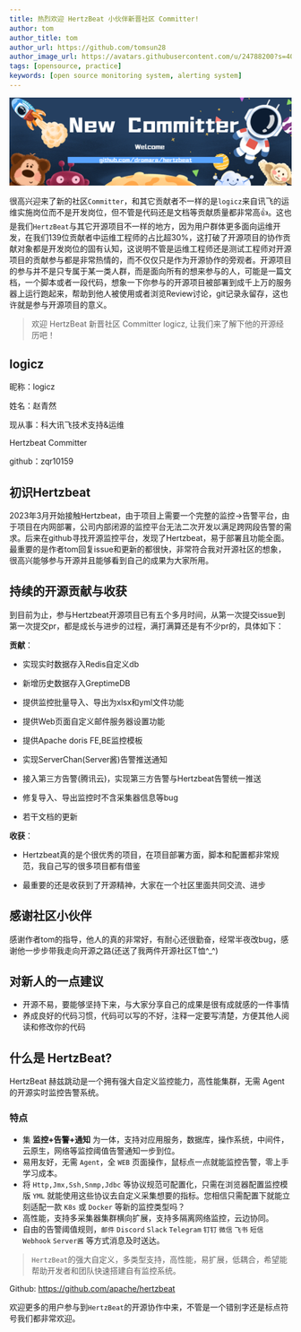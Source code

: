 ```yaml
---
title: 热烈欢迎 HertzBeat 小伙伴新晋社区 Committer!
author: tom  
author_title: tom   
author_url: https://github.com/tomsun28  
author_image_url: https://avatars.githubusercontent.com/u/24788200?s=400&v=4  
tags: [opensource, practice]
keywords: [open source monitoring system, alerting system]
---
```



![hertzBeat](/img/blog/new-committer.png)

很高兴迎来了新的社区`Committer`，和其它贡献者不一样的是`logicz`来自讯飞的运维实施岗位而不是开发岗位，但不管是代码还是文档等贡献质量都非常高👍。这也是我们`HertzBeat`与其它开源项目不一样的地方，因为用户群体更多面向运维开发，在我们139位贡献者中运维工程师的占比超30%，这打破了开源项目的协作贡献对象都是开发岗位的固有认知，这说明不管是运维工程师还是测试工程师对开源项目的贡献参与都是非常热情的，而不仅仅只是作为开源协作的旁观者。开源项目的参与并不是只专属于某一类人群，而是面向所有的想来参与的人，可能是一篇文档，一个脚本或者一段代码，想象一下你参与的开源项目被部署到成千上万的服务器上运行跑起来，帮助到他人被使用或者浏览Review讨论，git记录永留存，这也许就是参与开源项目的意义。

> 欢迎 HertzBeat 新晋社区 Committer logicz, 让我们来了解下他的开源经历吧！

## logicz

昵称：logicz

姓名：赵青然

现从事：科大讯飞技术支持&运维

Hertzbeat Committer

github：zqr10159

## 初识Hertzbeat

2023年3月开始接触Hertzbeat，由于项目上需要一个完整的监控->告警平台，由于项目在内网部署，公司内部闭源的监控平台无法二次开发以满足跨网段告警的需求。后来在github寻找开源监控平台，发现了Hertzbeat，易于部署且功能全面。最重要的是作者tom回复issue和更新的都很快，非常符合我对开源社区的想象，很高兴能够参与开源并且能够看到自己的成果为大家所用。

## 持续的开源贡献与收获

到目前为止，参与Hertzbeat开源项目已有五个多月时间，从第一次提交issue到第一次提交pr，都是成长与进步的过程，满打满算还是有不少pr的，具体如下：

**贡献**：

*   实现实时数据存入Redis自定义db

*   新增历史数据存入GreptimeDB

*   提供监控批量导入、导出为xlsx和yml文件功能

*   提供Web页面自定义邮件服务器设置功能

*   提供Apache doris FE,BE监控模板

*   实现ServerChan(Server酱)告警推送通知

*   接入第三方告警(腾讯云)，实现第三方告警与Hertzbeat告警统一推送

*   修复导入、导出监控时不含采集器信息等bug

*   若干文档的更新

**收获**：

*   Hertzbeat真的是个很优秀的项目，在项目部署方面，脚本和配置都非常规范，我自己写的很多项目都有借鉴

*   最重要的还是收获到了开源精神，大家在一个社区里面共同交流、进步

## 感谢社区小伙伴

感谢作者tom的指导，他人的真的非常好，有耐心还很勤奋，经常半夜改bug，感谢他一步步带我走向开源之路(还送了我两件开源社区T恤^\_^)

## 对新人的一点建议

*   开源不易，要能够坚持下来，与大家分享自己的成果是很有成就感的一件事情
*   养成良好的代码习惯，代码可以写的不好，注释一定要写清楚，方便其他人阅读和修改你的代码

## 什么是 HertzBeat?

HertzBeat 赫兹跳动是一个拥有强大自定义监控能力，高性能集群，无需 Agent 的开源实时监控告警系统。

### 特点

*   集 **监控+告警+通知** 为一体，支持对应用服务，数据库，操作系统，中间件，云原生，网络等监控阈值告警通知一步到位。
*   易用友好，无需 `Agent`，全 `WEB` 页面操作，鼠标点一点就能监控告警，零上手学习成本。
*   将 `Http,Jmx,Ssh,Snmp,Jdbc` 等协议规范可配置化，只需在浏览器配置监控模版 `YML` 就能使用这些协议去自定义采集想要的指标。您相信只需配置下就能立刻适配一款 `K8s` 或 `Docker` 等新的监控类型吗？
*   高性能，支持多采集器集群横向扩展，支持多隔离网络监控，云边协同。
*   自由的告警阈值规则，`邮件` `Discord` `Slack` `Telegram` `钉钉` `微信` `飞书` `短信` `Webhook` `Server酱` 等方式消息及时送达。

> `HertzBeat`的强大自定义，多类型支持，高性能，易扩展，低耦合，希望能帮助开发者和团队快速搭建自有监控系统。


Github: https://github.com/apache/hertzbeat

欢迎更多的用户参与到`HertzBeat`的开源协作中来，不管是一个错别字还是标点符号我们都非常欢迎。
